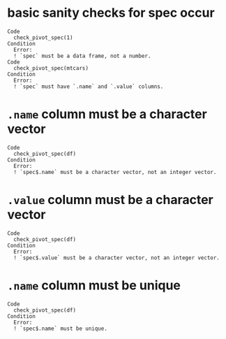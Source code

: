# basic sanity checks for spec occur

    Code
      check_pivot_spec(1)
    Condition
      Error:
      ! `spec` must be a data frame, not a number.
    Code
      check_pivot_spec(mtcars)
    Condition
      Error:
      ! `spec` must have `.name` and `.value` columns.

# `.name` column must be a character vector

    Code
      check_pivot_spec(df)
    Condition
      Error:
      ! `spec$.name` must be a character vector, not an integer vector.

# `.value` column must be a character vector

    Code
      check_pivot_spec(df)
    Condition
      Error:
      ! `spec$.value` must be a character vector, not an integer vector.

# `.name` column must be unique

    Code
      check_pivot_spec(df)
    Condition
      Error:
      ! `spec$.name` must be unique.

